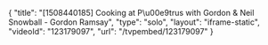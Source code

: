 {
    "title": "[1508440185] Cooking at P\u00e9trus with Gordon & Neil Snowball - Gordon Ramsay",
    "type": "solo",
    "layout": "iframe-static",
    "videoId": "123179097",
    "url": "\/tvpembed\/123179097"
}